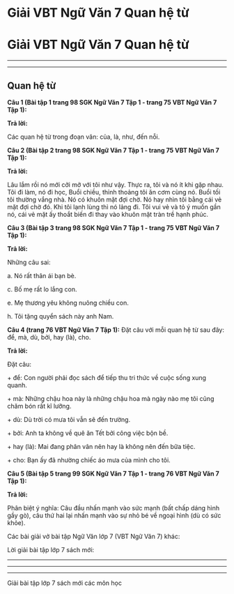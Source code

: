 # Giải VBT Ngữ Văn 7 Quan hệ từ

# Giải VBT Ngữ Văn 7 Quan hệ từ

* * *

* * *

## Quan hệ từ

**Câu 1 (Bài tập 1 trang 98 SGK Ngữ Văn 7 Tập 1 - trang 75 VBT Ngữ Văn 7 Tập 1):**

**Trả lời:**

Các quan hệ từ trong đoạn văn: của, là, như, đến nỗi. 

**Câu 2 (Bài tập 2 trang 98 SGK Ngữ Văn 7 Tập 1 - trang 75 VBT Ngữ Văn 7 Tập 1):**

**Trả lời:**

Lâu lắm rồi nó mới cởi mở với tôi như vậy. Thực ra, tôi và nó ít khi gặp nhau. Tôi đi làm, nó đi học, Buổi chiều, thỉnh thoảng tôi ăn cơm cùng nó. Buổi tối tôi thường vắng nhà. Nó có khuôn mặt đợi chờ. Nó hay nhìn tôi bằng cái vẻ mặt đợi chờ đó. Khi tôi lạnh lùng thì nó lảng đi. Tôi vui vẻ và tỏ ý muốn gần nó, cái vẻ mặt ấy thoắt biến đi thay vào khuôn mặt tràn trề hạnh phúc. 

**Câu 3 (Bài tập 3 trang 98 SGK Ngữ Văn 7 Tập 1 - trang 75 VBT Ngữ Văn 7 Tập 1):**

**Trả lời:**

Những câu sai: 

a. Nó rất thân ái bạn bè. 

c. Bố mẹ rất lo lắng con. 

e. Mẹ thương yêu không nuông chiều con. 

h. Tôi tặng quyển sách này anh Nam. 

**Câu 4 (trang 76 VBT Ngữ Văn 7 Tập 1):** Đặt câu với mỗi quan hệ từ sau đây: để, mà, dù, bởi, hay (là), cho. 

**Trả lời:**

Đặt câu: 

\+ để: Con người phải đọc sách để tiếp thu tri thức về cuộc sống xung quanh. 

\+ mà: Những chậu hoa này là những chậu hoa mà ngày nào mẹ tôi cũng chăm bón rất kĩ lưỡng. 

\+ dù: Dù trời có mưa tôi vẫn sẽ đến trường. 

\+ bởi: Anh ta không về quê ăn Tết bởi công việc bộn bề. 

\+ hay (là): Mai đang phân vân nên hay là không nên đến bữa tiệc. 

\+ cho: Bạn ấy đã nhường chiếc áo mưa của mình cho tôi. 

**Câu 5 (Bài tập 5 trang 99 SGK Ngữ Văn 7 Tập 1 - trang 76 VBT Ngữ Văn 7 Tập 1):**

**Trả lời:**

Phân biệt ý nghĩa: Câu đầu nhấn mạnh vào sức mạnh (bất chấp dáng hình gầy gò), câu thứ hai lại nhấn mạnh vào sự nhỏ bé về ngoại hình (dù có sức khỏe). 

Các bài giải vở bài tập Ngữ Văn lớp 7 (VBT Ngữ Văn 7) khác:

Lời giải bài tập lớp 7 sách mới:

* * *

* * *

* * *

Giải bài tập lớp 7 sách mới các môn học
